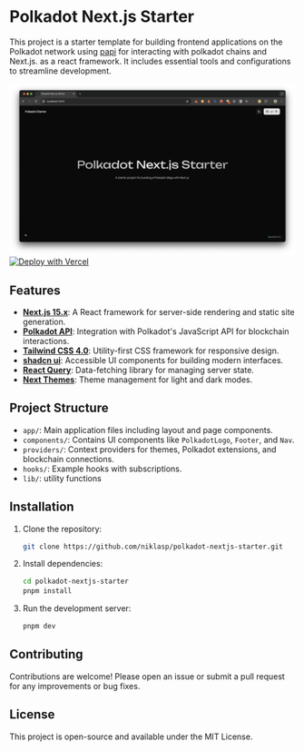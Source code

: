 # Polkadot Next.js Starter

This project is a starter template for building frontend applications on the
Polkadot network using [papi](https://papi.how) for interacting with polkadot
chains and Next.js. as a react framework. It includes essential tools and
configurations to streamline development.

![Polkadot Next.js Starter](public/polkadot-nextjs-starter.png)
[![Deploy with Vercel](https://vercel.com/button)](https://vercel.com/new/clone?repository-url=https%3A%2F%2Fgithub.com%2Fniklasp%2Fpolkadot-nextjs-starter&project-name=polkadot-nextjs-starter&repository-name=polkadot-nextjs-starter&demo-title=Polkadot%20Next.js%20Starter%20&demo-description=A%20template%20to%20get%20started%20building%20apps%20powered%20by%20Polkadot&demo-url=https%3A%2F%2Fpolkadot-nextjs-starter.vercel.app&demo-image=https%3A%2F%2Fpolkadot-nextjs-starter.vercel.app%2Fpolkadot-nextjs-starter.png)

## Features

- **[Next.js 15.x](https://nextjs.org/docs/app/getting-started)**: A React framework for server-side rendering and static site
  generation.
- **[Polkadot API](https://papi.how)**: Integration with Polkadot's JavaScript API for blockchain
  interactions.
- **[Tailwind CSS 4.0](https://tailwindcss.com/)**: Utility-first CSS framework for responsive design.
- **[shadcn ui](https://ui.shadcn.com/)**: Accessible UI components for building
  modern interfaces.
- **[React Query](https://tanstack.com/query/latest/docs/framework/react/overview)**:
  Data-fetching library for managing server state.
- **[Next Themes](https://ui.shadcn.com/docs/dark-mode/next)**: Theme management for light and dark modes.

## Project Structure

- `app/`: Main application files including layout and page components.
- `components/`: Contains UI components like `PolkadotLogo`, `Footer`, and
  `Nav`.
- `providers/`: Context providers for themes, Polkadot extensions, and
  blockchain connections.
- `hooks/`: Example hooks with subscriptions.
- `lib/`: utility functions

## Installation

1. Clone the repository:

   ```bash
   git clone https://github.com/niklasp/polkadot-nextjs-starter.git
   ```

2. Install dependencies:

   ```bash
   cd polkadot-nextjs-starter
   pnpm install
   ```

3. Run the development server:

   ```bash
   pnpm dev
   ```

## Contributing

Contributions are welcome! Please open an issue or submit a pull request for any
improvements or bug fixes.

## License

This project is open-source and available under the MIT License.
